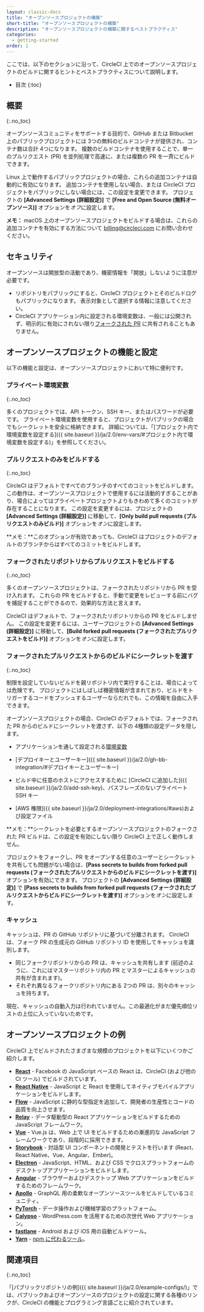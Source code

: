 ```yaml
---
layout: classic-docs
title: "オープンソースプロジェクトの構築"
short-title: "オープンソースプロジェクトの構築"
description: "オープンソースプロジェクトの構築に関するベストプラクティス"
categories:
  - getting-started
order: 1
---
```


ここでは、以下のセクションに沿って、CircleCI 上でのオープンソースプロジェクトのビルドに関するヒントとベストプラクティスについて説明します。

- 目次
{:toc}

## 概要

{:.no_toc}

オープンソースコミュニティをサポートする目的で、GitHub または Bitbucket 上のパブリックプロジェクトには 3つの無料のビルドコンテナが提供され、コンテナ数は合計 4つになります。 複数のビルドコンテナを使用することで、単一のプルリクエスト (PR) を並列処理で高速に、または複数の PR を一斉にビルドできます。

Linux 上で動作するパブリックプロジェクトの場合、これらの追加コンテナは自動的に有効になります。 追加コンテナを使用しない場合、または CircleCI プロジェクトをパブリックにしない場合には、この設定を変更できます。 プロジェクトの **[Advanced Settings (詳細設定)]** で **[Free and Open Source (無料オープンソース)]** オプションを*オフ*に設定します。

**メモ：** macOS 上のオープンソースプロジェクトをビルドする場合は、これらの追加コンテナを有効にする方法について billing@circleci.com にお問い合わせください。

## セキュリティ

オープンソースは開放型の活動であり、機密情報を「開放」しないように注意が必要です。

- リポジトリをパブリックにすると、CircleCI プロジェクトとそのビルドログもパブリックになります。 表示対象として選択する情報に注意してください。
- CircleCI アプリケーション内に設定される環境変数は、一般には公開されず、明示的に有効にされない限り[フォークされた PR](#フォークされたプルリクエストからのビルドにシークレットを渡す) に共有されることもありません。

## オープンソースプロジェクトの機能と設定

以下の機能と設定は、オープンソースプロジェクトにおいて特に便利です。

### プライベート環境変数

{:.no_toc}

多くのプロジェクトでは、API トークン、SSH キー、またはパスワードが必要です。 プライベート環境変数を使用すると、プロジェクトがパブリックの場合でもシークレットを安全に格納できます。 詳細については、「[プロジェクト内で環境変数を設定する]({{ site.baseurl }}/ja/2.0/env-vars/#プロジェクト内で環境変数を設定する)」を参照してください。

### プルリクエストのみをビルドする

{:.no_toc}

CircleCI はデフォルトですべてのブランチのすべてのコミットをビルドします。 この動作は、オープンソースプロジェクトで使用するには活動的すぎることがあり、場合によってはプライベートプロジェクトよりもきわめて多くのコミットが存在することになります。 この設定を変更するには、プロジェクトの **[Advanced Settings (詳細設定)]** に移動して、**[Only build pull requests (プルリクエストのみビルド)]** オプションを*オン*に設定します。

**メモ：**このオプションが有効であっても、CircleCI はプロジェクトのデフォルトのブランチからはすべてのコミットをビルドします。

### フォークされたリポジトリからプルリクエストをビルドする

{:.no_toc}

多くのオープンソースプロジェクトは、フォークされたリポジトリから PR を受け入れます。 これらの PR をビルドすると、手動で変更をレビューする前にバグを捕捉することができるので、効果的な方法と言えます。

CircleCI はデフォルトで、フォークされたリポジトリからの PR をビルドしません。 この設定を変更するには、ユーザープロジェクトの **[Advanced Settings (詳細設定)]** に移動して、**[Build forked pull requests (フォークされたプルリクエストをビルド)]** オプションを*オン*に設定します。

### フォークされたプルリクエストからのビルドにシークレットを渡す

{:.no_toc}

制限を設定していないビルドを親リポジトリ内で実行することは、場合によっては危険です。 プロジェクトにはしばしば機密情報が含まれており、ビルドをトリガーするコードをプッシュするユーザーならだれでも、この情報を自由に入手できます。

オープンソースプロジェクトの場合、CircleCI のデフォルトでは、フォークされた PR からのビルドにシークレットを渡さず、以下の 4種類の設定データを隠します。

- アプリケーションを通して設定される[環境変数](#プライベート環境変数)

- [デプロイキーとユーザーキー]({{ site.baseurl }}/ja/2.0/gh-bb-integration/#デプロイキーとユーザーキー)

- ビルド中に任意のホストにアクセスするために [CircleCI に追加した]({{ site.baseurl }}/ja/2.0/add-ssh-key)、パスフレーズのないプライベート SSH キー

- [AWS 権限]({{ site.baseurl }}/ja/2.0/deployment-integrations/#aws)および設定ファイル

**メモ：**シークレットを必要とするオープンソースプロジェクトのフォークされた PR ビルドは、この設定を有効にしない限り CircleCI 上で正しく動作しません。

プロジェクトをフォークし、PR をオープンする任意のユーザーとシークレットを共有しても問題がない場合は、**[Pass secrets to builds from forked pull requests (フォークされたプルリクエストからのビルドにシークレットを渡す)]** オプションを有効にできます。 プロジェクトの **[Advanced Settings (詳細設定)]** で **[Pass secrets to builds from forked pull requests (フォークされたプルリクエストからビルドにシークレットを渡す)]** オプションを*オン*に設定します。

### キャッシュ

キャッシュは、PR の GitHub リポジトリに基づいて分離されます。 CircleCI は、フォーク PR の生成元の GitHub リポジトリ ID を使用してキャッシュを識別します。

- 同じフォークリポジトリからの PR は、キャッシュを共有します (前述のように、これにはマスターリポジトリ内の PR とマスターによるキャッシュの共有が含まれます)。
- それぞれ異なるフォークリポジトリ内にある 2つの PR は、別々のキャッシュを持ちます。

現在、キャッシュの自動入力は行われていません。この最適化がまだ優先順位リストの上位に入っていないためです。

## オープンソースプロジェクトの例

CircleCI 上でビルドされたさまざまな規模のプロジェクトを以下にいくつかご紹介します。

- **[React](https://github.com/facebook/react)** - Facebook の JavaScript ベースの React は、CircleCI (および他の CI ツール) でビルドされています。
- **[React Native](https://github.com/facebook/react-native/)** - JavaScript と React を使用してネイティブモバイルアプリケーションをビルドします。
- **[Flow](https://github.com/facebook/flow/)** - JavaScript に静的な型指定を追加して、開発者の生産性とコードの品質を向上させます。
- **[Relay](https://github.com/facebook/relay)** - データ駆動型の React アプリケーションをビルドするための JavaScript フレームワーク。
- **[Vue](https://github.com/vuejs/vue)** - Vue.js は、Web 上で UI をビルドするための漸進的な JavaScript フレームワークであり、段階的に採用できます。
- **[Storybook](https://github.com/storybooks/storybook)** - 対話型 UI コンポーネントの開発とテストを行います (React、React Native、Vue、Angular、Ember)。
- **[Electron](https://github.com/electron/electron)** - JavaScript、HTML、および CSS でクロスプラットフォームのデスクトップアプリケーションをビルドします。
- **[Angular](https://github.com/angular/angular)** - ブラウザーおよびデスクトップ Web アプリケーションをビルドするためのフレームワーク。
- **[Apollo](https://github.com/apollographql)** - GraphQL 用の柔軟なオープンソースツールをビルドしているコミュニティ。
- **[PyTorch](https://github.com/pytorch/pytorch)** - データ操作および機械学習のプラットフォーム。
- **[Calypso](https://github.com/Automattic/wp-calypso)** - WordPress.com を活用するための次世代 Web アプリケーション。
- **[fastlane](https://github.com/fastlane/fastlane)** - Android および iOS 用の自動ビルドツール。
- **[Yarn](https://github.com/yarnpkg/yarn)** - [npm に代わるツール](https://circleci.com/blog/why-are-developers-moving-to-yarn/)。

## 関連項目

{:.no_toc}

「[パブリックリポジトリの例]({{ site.baseurl }}/ja/2.0/example-configs/)」では、パブリックおよびオープンソースのプロジェクトの設定に関する各種のリンクが、CircleCI の機能とプログラミング言語ごとに紹介されています。
